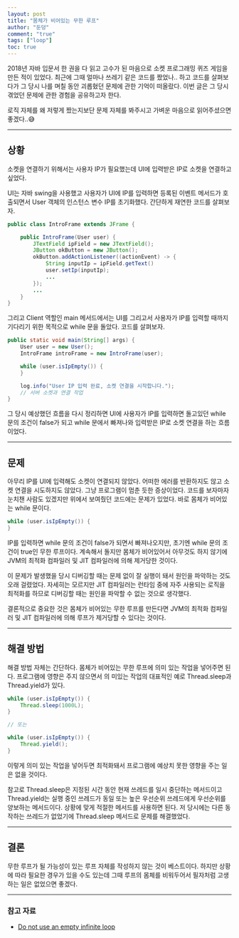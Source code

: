 ```yaml
---
layout: post  
title: "몸체가 비어있는 무한 루프"  
author: "둔덩"
comment: "true"
tags: ["loop"]
toc: true
---
```


2018년 자바 입문서 한 권을 다 읽고 고수가 된 마음으로 소켓 프로그래밍 퀴즈 게임을 만든 적이 있었다. 최근에 그때 얼마나 쓰레기 같은 코드를 짰었나.. 하고 코드를 살펴보다가 그 당시 나를 며칠 동안 괴롭혔던 문제에 관한 기억이 떠올랐다. 이번 글은 그 당시 겪었던 문제에 관한 경험을 공유하고자 한다.

로직 자체를 왜 저렇게 짰는지보단 문제 자체를 봐주시고 가벼운 마음으로 읽어주셨으면 좋겠다..😅

---

## 상황

소켓을 연결하기 위해서는 사용자 IP가 필요했는데 UI에 입력받은 IP로 소켓을 연결하고 싶었다.

UI는 자바 swing을 사용했고 사용자가 UI에 IP를 입력하면 등록된 이벤트 메서드가 호출되면서 User 객체의 인스턴스 변수 IP를 초기화했다. 간단하게 재연한 코드를 살펴보자.

```java
public class IntroFrame extends JFrame {

    public IntroFrame(User user) {
        JTextField ipField = new JTextField();
        JButton okButton = new JButton();
        okButton.addActionListener((actionEvent) -> { 
            String inputIp = ipField.getText()
            user.setIp(inputIp);
            ...
        });
        ...
    }
}
```

그리고 Client 역할인 main 메서드에서는 UI를 그리고서 사용자가 IP를 입력할 때까지 기다리기 위한 목적으로 while 문을 돌았다. 코드를 살펴보자.

```java
public static void main(String[] args) {
    User user = new User();
    IntroFrame introFrame = new IntroFrame(user);

    while (user.isIpEmpty()) {
    }

    log.info("User IP 입력 완료, 소켓 연결을 시작합니다.");
    // 서버 소켓과 연결 작업
}
```

그 당시 예상했던 흐름을 다시 정리하면 UI에 사용자가 IP를 입력하면 돌고있던 while 문의 조건이 false가 되고 while 문에서 빠져나와 입력받은 IP로 소켓 연결을 하는 흐름이었다.

---

## 문제

아무리 IP를 UI에 입력해도 소켓이 연결되지 않았다. 어떠한 에러를 반환하지도 않고 소켓 연결을 시도하지도 않았다. 그냥 프로그램이 멈춘 듯한 증상이었다. 코드를 보자마자 눈치챈 사람도 있겠지만 위에서 보여줬던 코드에는 문제가 있었다. 바로 몸체가 비어있는 while 문이다.

```java
while (user.isIpEmpty()) {
}
```

IP를 입력하면 while 문의 조건이 false가 되면서 빠져나오지만, 초기엔 while 문의 조건이 true인 무한 루프이다. 계속해서 돌지만 몸체가 비어있어서 아무것도 하지 않기에 JVM의 최적화 컴파일러 및 JIT 컴파일러에 의해 제거당한 것이다.

이 문제가 발생했을 당시 디버깅할 때는 문제 없이 잘 실행이 돼서 원인을 파악하는 것도 오래 걸렸었다. 자세히는 모르지만 JIT 컴파일러는 런타임 중에 자주 사용되는 로직을 최적화를 하므로 디버깅할 때는 원인을 파악할 수 없는 것으로 생각했다.

결론적으로 중요한 것은 몸체가 비어있는 무한 루프를 만든다면 JVM의 최적화 컴파일러 및 JIT 컴파일러에 의해 루프가 제거당할 수 있다는 것이다.

---

## 해결 방법

해결 방법 자체는 간단하다. 몸체가 비어있는 무한 루프에 의미 있는 작업을 넣어주면 된다. 프로그램에 영향은 주지 않으면서 의 미있는 작업의 대표적인 예로 Thread.sleep과 Thread.yield가 있다.

```java
while (user.isIpEmpty()) {
    Thread.sleep(1000L);
}

// 또는 

while (user.isIpEmpty()) {
    Thread.yield();
}
```

이렇게 의미 있는 작업을 넣어두면 최적화돼서 프로그램에 예상치 못한 영향을 주는 일은 없을 것이다.

참고로 Thread.sleep은 지정된 시간 동안 현재 쓰레드를 일시 중단하는 메서드이고 Thread.yield는 실행 중인 쓰레드가 동일 또는 높은 우선순위 쓰레드에게 우선순위를 양보하는 메서드이다. 상황에 맞게 적절한 메서드를 사용하면 된다. 저 당시에는 다른 동작하는 쓰레드가 없었기에 Thread.sleep 메서드로 문제를 해결했었다.

---

## 결론

무한 루프가 될 가능성이 있는 루프 자체를 작성하지 않는 것이 베스트이다. 하지만 상황에 따라 필요한 경우가 있을 수도 있는데 그때 루프의 몸체를 비워두어서 필자처럼 고생하는 일은 없었으면 좋겠다.

---

### 참고 자료

-   [Do not use an empty infinite loop](https://wiki.sei.cmu.edu/confluence/display/java/MSC01-J.+Do+not+use+an+empty+infinite+loop)